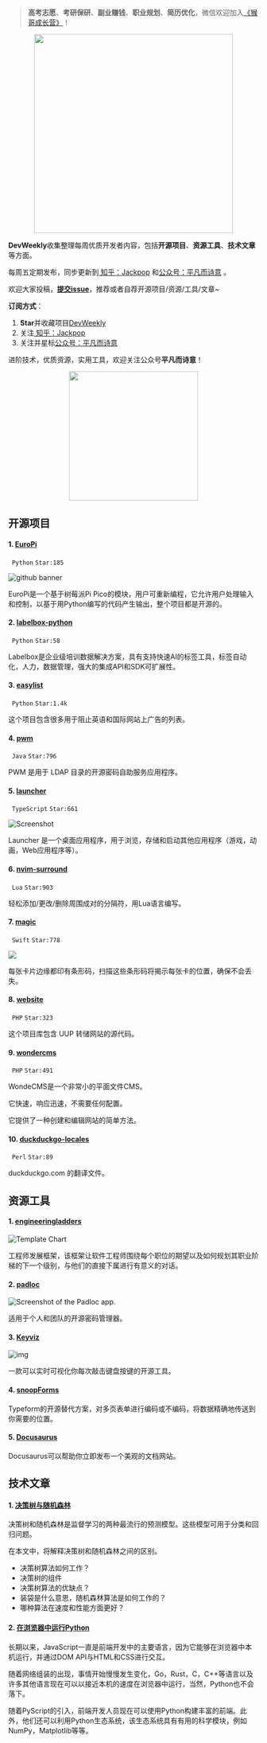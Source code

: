 > **高考志愿**、**考研保研**、**副业赚钱**、**职业规划**、**简历优化**，微信欢迎加入[《猴哥成长营》](https://www.yuque.com/jackpop/ulig5a/srnochggbsa2eltw?singleDoc#)！

<p align="center">
    <img src="https://s11.ax1x.com/2023/12/23/pi7qxU0.md.jpg" height="400"></img>
</p>

**DevWeekly**收集整理每周优质开发者内容，包括**开源项目**、**资源工具**、**技术文章**等方面。

每周五定期发布，同步更新到<a href="https://www.zhihu.com/people/sharetechlee/activities">
知乎：Jackpop</a> 和<a href="https://mp.weixin.qq.com/s/hTZAGgkiMS0XPZ9OHQxFJg" rel="nofollow">公众号：平凡而诗意</a> 。

欢迎大家投稿，**[提交issue](https://github.com/Jackpopc/DevWeekly/issues)**，推荐或者自荐开源项目/资源/工具/文章~

**订阅方式**：

1. **Star**并收藏项目[DevWeekly](https://github.com/Jackpopc/DevWeekly)
2. 关注<a href="https://www.zhihu.com/people/sharetechlee/activities">
   知乎：Jackpop</a>
3. 关注并星标<a href="https://mp.weixin.qq.com/s/hTZAGgkiMS0XPZ9OHQxFJg" rel="nofollow">公众号：平凡而诗意</a>  

进阶技术，优质资源，实用工具，欢迎关注公众号**平凡而诗意**！

<p align="center">
    <img src="https://s1.ax1x.com/2022/07/10/jsCAdH.jpg" width="260" height="260"></img>
</p>

## 开源项目

#### 1. [EuroPi](https://github.com/Allen-Synthesis/EuroPi)

` Python` `Star:185`

![github banner](https://picd.zhimg.com/80/v2-0c6d6045c6df04c0f2bd12bcccb18ce9_720w.png?source=d16d100b)

EuroPi是一个基于树莓派Pi Pico的模块，用户可重新编程，它允许用户处理输入和控制，以基于用Python编写的代码产生输出，整个项目都是开源的。

#### 2. [labelbox-python](https://github.com/Labelbox/labelbox-python)

` Python` `Star:58`

Labelbox是企业级培训数据解决方案，具有支持快速AI的标签工具，标签自动化，人力，数据管理，强大的集成API和SDK可扩展性。

#### 3. [easylist](https://github.com/easylist/easylist)

` Python` `Star:1.4k`

这个项目包含很多用于阻止英语和国际网站上广告的列表。

#### 4. [pwm](https://github.com/pwm-project/pwm)

` Java` `Star:796`

PWM 是用于 LDAP 目录的开源密码自助服务应用程序。

#### 5. [launcher](https://github.com/FlashpointProject/launcher)

` TypeScript` `Star:661`

![Screenshot](https://pic1.zhimg.com/80/v2-123d525934fb00c215c6b9ff63eed1a5_720w.png?source=d16d100b)

Launcher 是一个桌面应用程序，用于浏览，存储和启动其他应用程序（游戏，动画，Web应用程序等）。

#### 6. [nvim-surround](https://github.com/kylechui/nvim-surround)

` Lua` `Star:903`

轻松添加/更改/删除周围成对的分隔符，用Lua语言编写。

#### 7. [magic](https://github.com/nettlep/magic)

` Swift` `Star:778`

![](https://picd.zhimg.com/80/v2-9c32fda71bae86cc6cae67c6c32a228d_720w.png?source=d16d100b)

每张卡片边缘都印有条形码，扫描这些条形码将揭示每张卡的位置，确保不会丢失。

#### 8. [website](https://github.com/uup-dump/website)

` PHP` `Star:323`

这个项目库包含 UUP 转储网站的源代码。

#### 9. [wondercms](https://github.com/robiso/wondercms)

` PHP` `Star:491`

WondeCMS是一个非常小的平面文件CMS。

它快速，响应迅速，不需要任何配置。

它提供了一种创建和编辑网站的简单方法。

#### 10. [duckduckgo-locales](https://github.com/duckduckgo/duckduckgo-locales)

` Perl` `Star:89`

duckduckgo.com 的翻译文件。

## 资源工具

#### 1. [engineeringladders](https://github.com/jorgef/engineeringladders)

![Template Chart](https://pic1.zhimg.com/80/v2-80ed20e1accc4ce9548cd1da001f8d1f_720w.png?source=d16d100b)

工程师发展框架，该框架让软件工程师围绕每个职位的期望以及如何规划其职业阶梯的下一个级别，与他们的直接下属进行有意义的对话。

#### 2. [padloc](https://github.com/padloc/padloc)

![Screenshot of the Padloc app.](https://picd.zhimg.com/80/v2-3040d40f4cca02514b22452f76b04caf_720w.png?source=d16d100b)

适用于个人和团队的开源密码管理器。

#### 3. [Keyviz](https://mularahul.github.io/keyviz/)

![img](https://picd.zhimg.com/80/v2-8190aa490062474db9434290eea82986_720w.png?source=d16d100b)

一款可以实时可视化你每次敲击键盘按键的开源工具。

#### 4. [snoopForms](https://snoopforms.com/)

Typeform的开源替代方案，对多页表单进行编码或不编码，将数据精确地传送到你需要的位置。

#### 5. [Docusaurus ](https://docusaurus.io/docs)

Docusaurus可以帮助你立即发布一个美观的文档网站。

## 技术文章

#### 1. [决策树与随机森林](https://www.kdnuggets.com/2022/08/decision-trees-random-forests-explained.html?utm_source=rss&utm_medium=rss&utm_campaign=decision-trees-vs-random-forests-explained)

决策树和随机森林是监督学习的两种最流行的预测模型。这些模型可用于分类和回归问题。

在本文中，将解释决策树和随机森林之间的区别。

- 决策树算法如何工作？
- 决策树的组件
- 决策树算法的优缺点？
- 装袋是什么意思，随机森林算法是如何工作的？
- 哪种算法在速度和性能方面更好？

#### 2. [在浏览器中运行Python](https://blog.logrocket.com/pyscript-run-python-browser/)

长期以来，JavaScript一直是前端开发中的主要语言，因为它能够在浏览器中本机运行，并通过DOM API与HTML和CSS进行交互。

随着网络组装的出现，事情开始慢慢发生变化，Go，Rust，C，C++等语言以及许多其他语言现在可以以接近本机的速度在浏览器中运行，当然，Python也不会落下。

随着PyScript的引入，前端开发人员现在可以使用Python构建丰富的前端。此外，他们还可以利用Python生态系统，该生态系统具有有用的科学模块，例如NumPy，Matplotlib等等。

 

